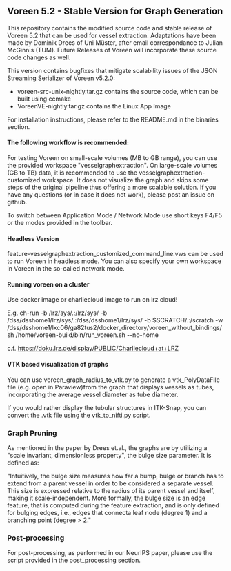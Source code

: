 ## Voreen 5.2 - Stable Version for Graph Generation

This repository contains the modified source code and stable release of Voreen 5.2 that can be used for vessel extraction. 
Adaptations have been made by Dominik Drees of Uni Müster, after email correspondance to Julian McGinnis (TUM).
Future Releases of Voreen will incorporate these source code changes as well.

This version contains bugfixes that mitigate scalability issues of the JSON Streaming Serializer of Voreen v5.2.0:

* voreen-src-unix-nightly.tar.gz contains the source code, which can be built using ccmake
* VoreenVE-nightly.tar.gz contains the Linux App Image

For installation instructions, please refer to the README.md in the binaries section.

#### The following workflow is recommended:

For testing Voreen on small-scale volumes (MB to GB range), you can use the provided workspace "vesselgraphextraction".
On large-scale volumes (GB to TB) data, it is recommended to use the vesselgraphextraction-customized workspace.
It does not visualize the graph and skips some steps of the original pipeline thus offering a more scalable solution.
If you have any questions (or in case it does not work), please post an issue on github.

To switch between Application Mode / Network Mode use short keys F4/F5 or the modes provided in the toolbar.

#### Headless Version

feature-vesselgraphextraction_customized_command_line.vws can be used to run Voreen in headless mode. You can also specify your own workspace in Voreen in the so-called network mode.

#### Running voreen on a cluster

Use docker image or charliecloud image to run on lrz cloud!

E.g. ch-run  -b /lrz/sys/.:/lrz/sys/ -b /dss/dsshome1/lrz/sys/.:/dss/dsshome1/lrz/sys/ -b $SCRATCH/.:/scratch -w /dss/dsshome1/lxc06/ga82tus2/docker_directory/voreen_without_bindings/ sh /home/voreen-build/bin/run_voreen.sh --no-home

c.f. https://doku.lrz.de/display/PUBLIC/Charliecloud+at+LRZ


#### VTK based visualization of graphs

You can use voreen_graph_radius_to_vtk.py to generate a vtk_PolyDataFile file (e.g. open in Paraview)from the graph that displays vessels as tubes, incorporating the average vessel diameter as tube diameter. 

If you would rather display the tubular structures in ITK-Snap, you can convert the .vtk file using the vtk_to_nifti.py script.

### Graph Pruning

As mentioned in the paper by Drees et.al., the graphs are by utilizing a "scale invariant, dimensionless property", the bulge size parameter. It is defined as:

"Intuitively, the bulge size measures how far a bump, bulge or branch has to extend from a parent vessel in order to be considered a separate vessel. This size is expressed relative to the radius of its parent vessel and itself, making it scale-independent. More formally, the bulge size is an edge feature, that is computed during the feature extraction, and is only defined for bulging edges, i.e., edges that connecta leaf node (degree 1) and a branching point (degree > 2."

### Post-processing

For post-processing, as performed in our NeurIPS paper, please use the script provided in the post_processing section.

